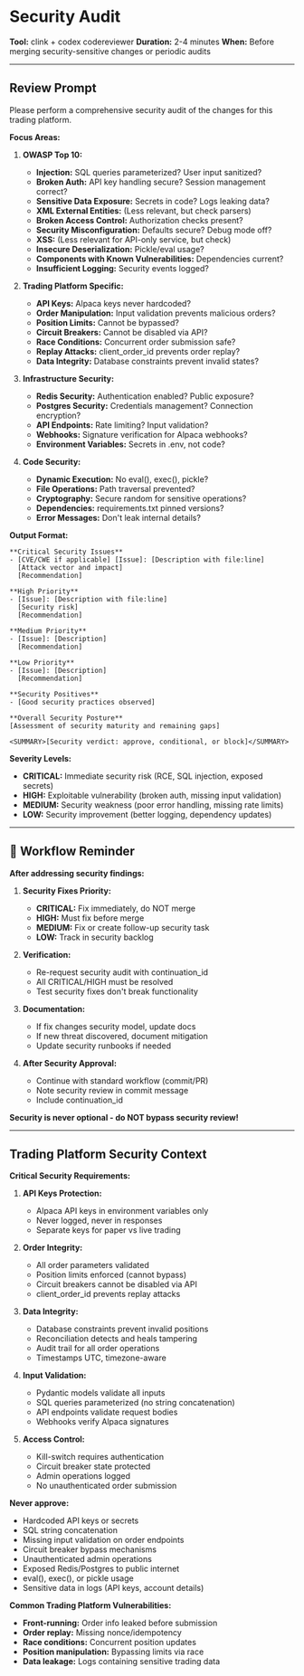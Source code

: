 # Security Audit

**Tool:** clink + codex codereviewer
**Duration:** 2-4 minutes
**When:** Before merging security-sensitive changes or periodic audits

---

## Review Prompt

Please perform a comprehensive security audit of the changes for this trading platform.

**Focus Areas:**

1. **OWASP Top 10:**
   - **Injection:** SQL queries parameterized? User input sanitized?
   - **Broken Auth:** API key handling secure? Session management correct?
   - **Sensitive Data Exposure:** Secrets in code? Logs leaking data?
   - **XML External Entities:** (Less relevant, but check parsers)
   - **Broken Access Control:** Authorization checks present?
   - **Security Misconfiguration:** Defaults secure? Debug mode off?
   - **XSS:** (Less relevant for API-only service, but check)
   - **Insecure Deserialization:** Pickle/eval usage?
   - **Components with Known Vulnerabilities:** Dependencies current?
   - **Insufficient Logging:** Security events logged?

2. **Trading Platform Specific:**
   - **API Keys:** Alpaca keys never hardcoded?
   - **Order Manipulation:** Input validation prevents malicious orders?
   - **Position Limits:** Cannot be bypassed?
   - **Circuit Breakers:** Cannot be disabled via API?
   - **Race Conditions:** Concurrent order submission safe?
   - **Replay Attacks:** client_order_id prevents order replay?
   - **Data Integrity:** Database constraints prevent invalid states?

3. **Infrastructure Security:**
   - **Redis Security:** Authentication enabled? Public exposure?
   - **Postgres Security:** Credentials management? Connection encryption?
   - **API Endpoints:** Rate limiting? Input validation?
   - **Webhooks:** Signature verification for Alpaca webhooks?
   - **Environment Variables:** Secrets in .env, not code?

4. **Code Security:**
   - **Dynamic Execution:** No eval(), exec(), pickle?
   - **File Operations:** Path traversal prevented?
   - **Cryptography:** Secure random for sensitive operations?
   - **Dependencies:** requirements.txt pinned versions?
   - **Error Messages:** Don't leak internal details?

**Output Format:**

```
**Critical Security Issues**
- [CVE/CWE if applicable] [Issue]: [Description with file:line]
  [Attack vector and impact]
  [Recommendation]

**High Priority**
- [Issue]: [Description with file:line]
  [Security risk]
  [Recommendation]

**Medium Priority**
- [Issue]: [Description]
  [Recommendation]

**Low Priority**
- [Issue]: [Description]
  [Recommendation]

**Security Positives**
- [Good security practices observed]

**Overall Security Posture**
[Assessment of security maturity and remaining gaps]

<SUMMARY>[Security verdict: approve, conditional, or block]</SUMMARY>
```

**Severity Levels:**
- **CRITICAL:** Immediate security risk (RCE, SQL injection, exposed secrets)
- **HIGH:** Exploitable vulnerability (broken auth, missing input validation)
- **MEDIUM:** Security weakness (poor error handling, missing rate limits)
- **LOW:** Security improvement (better logging, dependency updates)

---

## 🔔 Workflow Reminder

**After addressing security findings:**

1. **Security Fixes Priority:**
   - **CRITICAL:** Fix immediately, do NOT merge
   - **HIGH:** Must fix before merge
   - **MEDIUM:** Fix or create follow-up security task
   - **LOW:** Track in security backlog

2. **Verification:**
   - Re-request security audit with continuation_id
   - All CRITICAL/HIGH must be resolved
   - Test security fixes don't break functionality

3. **Documentation:**
   - If fix changes security model, update docs
   - If new threat discovered, document mitigation
   - Update security runbooks if needed

4. **After Security Approval:**
   - Continue with standard workflow (commit/PR)
   - Note security review in commit message
   - Include continuation_id

**Security is never optional - do NOT bypass security review!**

---

## Trading Platform Security Context

**Critical Security Requirements:**

1. **API Keys Protection:**
   - Alpaca API keys in environment variables only
   - Never logged, never in responses
   - Separate keys for paper vs live trading

2. **Order Integrity:**
   - All order parameters validated
   - Position limits enforced (cannot bypass)
   - Circuit breakers cannot be disabled via API
   - client_order_id prevents replay attacks

3. **Data Integrity:**
   - Database constraints prevent invalid positions
   - Reconciliation detects and heals tampering
   - Audit trail for all order operations
   - Timestamps UTC, timezone-aware

4. **Input Validation:**
   - Pydantic models validate all inputs
   - SQL queries parameterized (no string concatenation)
   - API endpoints validate request bodies
   - Webhooks verify Alpaca signatures

5. **Access Control:**
   - Kill-switch requires authentication
   - Circuit breaker state protected
   - Admin operations logged
   - No unauthenticated order submission

**Never approve:**
- Hardcoded API keys or secrets
- SQL string concatenation
- Missing input validation on order endpoints
- Circuit breaker bypass mechanisms
- Unauthenticated admin operations
- Exposed Redis/Postgres to public internet
- eval(), exec(), or pickle usage
- Sensitive data in logs (API keys, account details)

**Common Trading Platform Vulnerabilities:**
- **Front-running:** Order info leaked before submission
- **Order replay:** Missing nonce/idempotency
- **Race conditions:** Concurrent position updates
- **Position manipulation:** Bypassing limits via race
- **Data leakage:** Logs containing sensitive trading data
